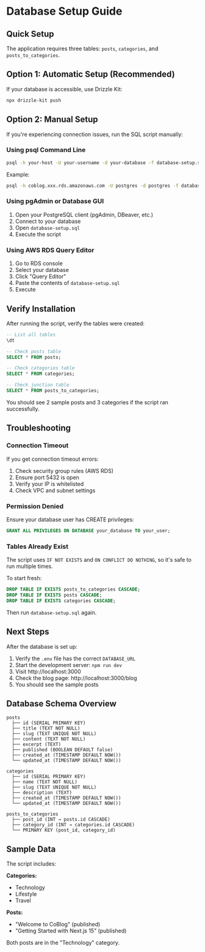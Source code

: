 # Database Setup Guide

## Quick Setup

The application requires three tables: `posts`, `categories`, and `posts_to_categories`.

## Option 1: Automatic Setup (Recommended)

If your database is accessible, use Drizzle Kit:

```bash
npx drizzle-kit push
```

## Option 2: Manual Setup

If you're experiencing connection issues, run the SQL script manually:

### Using psql Command Line

```bash
psql -h your-host -U your-username -d your-database -f database-setup.sql
```

Example:

```bash
psql -h coblog.xxx.rds.amazonaws.com -U postgres -d postgres -f database-setup.sql
```

### Using pgAdmin or Database GUI

1. Open your PostgreSQL client (pgAdmin, DBeaver, etc.)
2. Connect to your database
3. Open `database-setup.sql`
4. Execute the script

### Using AWS RDS Query Editor

1. Go to RDS console
2. Select your database
3. Click "Query Editor"
4. Paste the contents of `database-setup.sql`
5. Execute

## Verify Installation

After running the script, verify the tables were created:

```sql
-- List all tables
\dt

-- Check posts table
SELECT * FROM posts;

-- Check categories table
SELECT * FROM categories;

-- Check junction table
SELECT * FROM posts_to_categories;
```

You should see 2 sample posts and 3 categories if the script ran successfully.

## Troubleshooting

### Connection Timeout

If you get connection timeout errors:

1. Check security group rules (AWS RDS)
2. Ensure port 5432 is open
3. Verify your IP is whitelisted
4. Check VPC and subnet settings

### Permission Denied

Ensure your database user has CREATE privileges:

```sql
GRANT ALL PRIVILEGES ON DATABASE your_database TO your_user;
```

### Tables Already Exist

The script uses `IF NOT EXISTS` and `ON CONFLICT DO NOTHING`, so it's safe to run multiple times.

To start fresh:

```sql
DROP TABLE IF EXISTS posts_to_categories CASCADE;
DROP TABLE IF EXISTS posts CASCADE;
DROP TABLE IF EXISTS categories CASCADE;
```

Then run `database-setup.sql` again.

## Next Steps

After the database is set up:

1. Verify the `.env` file has the correct `DATABASE_URL`
2. Start the development server: `npm run dev`
3. Visit http://localhost:3000
4. Check the blog page: http://localhost:3000/blog
5. You should see the sample posts

## Database Schema Overview

```
posts
  ├── id (SERIAL PRIMARY KEY)
  ├── title (TEXT NOT NULL)
  ├── slug (TEXT UNIQUE NOT NULL)
  ├── content (TEXT NOT NULL)
  ├── excerpt (TEXT)
  ├── published (BOOLEAN DEFAULT false)
  ├── created_at (TIMESTAMP DEFAULT NOW())
  └── updated_at (TIMESTAMP DEFAULT NOW())

categories
  ├── id (SERIAL PRIMARY KEY)
  ├── name (TEXT NOT NULL)
  ├── slug (TEXT UNIQUE NOT NULL)
  ├── description (TEXT)
  ├── created_at (TIMESTAMP DEFAULT NOW())
  └── updated_at (TIMESTAMP DEFAULT NOW())

posts_to_categories
  ├── post_id (INT → posts.id CASCADE)
  ├── category_id (INT → categories.id CASCADE)
  └── PRIMARY KEY (post_id, category_id)
```

## Sample Data

The script includes:

**Categories:**

- Technology
- Lifestyle
- Travel

**Posts:**

- "Welcome to CoBlog" (published)
- "Getting Started with Next.js 15" (published)

Both posts are in the "Technology" category.
